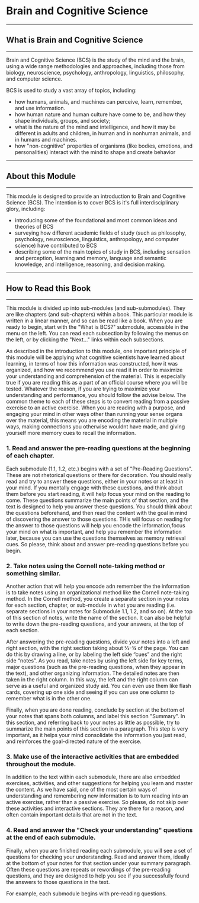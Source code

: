 # Brain and Cognitive Science

---
## What is Brain and Cognitive Science

---
Brain and Cognitive Science (BCS) is the study of the mind and the brain, using a wide range methodologies and 
approaches, including those from biology, neuroscience, psychology, anthropology, linguistics, philosophy, and 
computer science.

BCS is used to study a vast array of topics, including:
 
 - how humans, animals, and machines can perceive, learn, remember, and use information.
 - how human nature and human culture have come to be, and how they shape individuals, groups, and society; 
 - what is the nature of the mind and intelligence, and how it may be different in adults 
and children, in human and in nonhuman animals, and in humans and machines.
 - how "non-cognitive" properties of organisms (like bodies, emotions, and personalities) interact with the mind
to shape and create behavior

---
## About this Module

---
This module is designed to provide an introduction to Brain and Cognitive Science (BCS).
The intention is to cover BCS is it's full interdisciplinary glory, including:

 - introducing some of the foundational and most common ideas and theories of BCS
 - surveying how different academic fields of study (such as philosophy, psychology, neuroscience, 
 linguistics, anthropology, and computer science) have contributed to BCS
 - describing some of the main topics of study in BCS, including sensation and perception, learning and memory, 
 language and semantic knowledge, and intelligence, reasoning, and decision making.
 
---
## How to Read this Book

---
This module is divided up into sub-modules (and sub-submodules).
They are like chapters (and sub-chapters) within a book.
This particular module is written in a linear manner, and so can be read like a book.
When you are ready to begin, start with the "What is BCS?" submodule, accessible in 
the menu on the left.
You can read each subsection by following the menus on the left, or by clicking the 
"Next..." links within each subsections.

As described in the introduction to this module, one important principle of this module will be applying what cognitive 
scientists have learned about learning, in terms of how this information was constructed, how it was organized, and how
we recommend you use read it in order to maximize your understanding and comprehension of the material. This is 
especially true if you are reading this as a part of an official course where you will be tested. Whatever the reason, 
if you are trying to maximize your understanding and performance, you should follow the advise below. The common theme 
to each of these steps is to convert reading from a passive exercise to an active exercise. When you are reading with a 
purpose, and engaging your mind in other ways other than running your sense organs over the material, this means you are 
encoding the material in multiple ways, making connections you otherwise wouldnt have made, and giving yourself more 
memory cues to recall the information.

### 1. Read and answer the pre-reading questions at the beginning of each chapter.
Each submodule (1.1, 1.2, etc.) begins with a set of "Pre-Reading Questions". These are not rhetorical questions or 
there for decoration. You should really read and try to answer these questions, either in your notes or at least in 
your mind. If you mentally engage with these questions, and think about them before you start reading, it will help 
focus your mind on the reading to come. These questions summarize the main points of that section, and the text is 
designed to help you answer these questions. You should think about the questions beforehand, and then read the content 
with the goal in mind of discovering the answer to those questions. THis will focus on reading for the answer to those 
questions will help you encode the information,focus your mind on what is important, and help you remember the
information later, because you can use the questions themselves as memory retrieval cues. So please, think about and 
answer pre-reading questions before you begin.
 
### 2. Take notes using the Cornell note-taking method or something similar.
Another action that will help you encode adn remember the the information is to take notes using an organizational 
method like the Cornell note-taking method. In the Cornell method, you create a separate section in your notes for each 
section, chapter, or sub-module in what you are reading (i.e. separate sections in your notes for Submodule 1.1, 1.2, 
and so on). At the top of this section of notes, write the name of the section. It can also be helpful to write down
the pre-reading questions, and your answers, at the top of each section. 

After answering the pre-reading questions, divide your notes into a left and right section, with the right section 
taking about ⅔-¾ of the page. You can do this by drawing a line, or by labeling the left side “cues” and the right 
side “notes”. As you read, take notes by using the left side for key terms, major questions (such as the pre-reading 
questions, when they appear in the text), and other organizing information. The detailed notes are then taken in the 
right column. In this way, the left and the right column can serve as a useful and organized study aid. You can even 
use them like flash cards, covering up one side and seeing if you can use one column to remember what is in the other 
one.

Finally, when you are done reading, conclude by section at the bottom of your notes that spans both columns, and label
this section "Summary". In this section, and referring back to your notes as little as possible, try to summarize
the main points of this section in a paragraph. This step is very important, as it helps your mind consolidate the
information you just read, and reinforces the goal-directed nature of the exercise.
 
### 3. Make use of the interactive activities that are embedded throughout the module.
In addition to the text within each submodule, there are also embedded exercises, activities, and other suggestions 
for helping you learn and master the content. As we have said, one of the most certain ways of understanding and 
remembering new information is to turn reading into an active exercise, rather than a passive exercise. So please, do 
not skip over these activities and interactive sections. They are there for a reason, and often contain important 
details that are not in the text.
 
### 4. Read and answer the "Check your understanding" questions at the end of each submodule.
Finally, when you are finished reading each submodule, you will see a set of questions for checking your understanding.
Read and answer them, ideally at the bottom of your notes for that section under your summary paragraph. Often these
questions are repeats or rewordings of the pre-reading questions, and they are designed to help you see if you
successfully found the answers to those questions in the text.




 


For example, each submodule begins with pre-reading questions. 